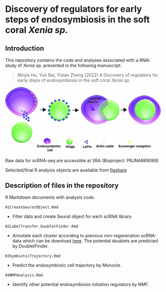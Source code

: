 # Discovery of regulators for early steps of endosymbiosis in the soft coral *Xenia sp.*

## Introduction

This repository contains the code and analyses associated with a RNAi study of *Xenia sp.* presented in the following manuscript:

> Minjie Hu, Yun Bai, Yixian Zheng (2022) # Discovery of regulators for early steps of endosymbiosis in the soft coral *Xenia sp.*


![Figure 1](figures/banner.jpg)


Raw data for scRNA-seq are accessible at SRA (Bioproject: PRJNA869069)

Selected/final R analysis objects are available from [figshare](https://figshare.com/articles/dataset/Processed_R_objects_for_LePin_RNAi_/20481900)

## Description of files in the repository

R Markdown documents with analysis code.

`01CreateSeuratObject.Rmd` 
- Filter data and create Seurat object for each scRNA library

`02LabelTransfer_DoubletFinder.Rmd` 
- Annotate each cluster according to previous non-regeneration scRNA-data which can be download [here](https://cmo.carnegiescience.edu/endosymbiosis/data/non_regeneration_integrated.RDS). The potential doublets are predicted by DoubletFinder.

`03SymbioticTrajectory.Rmd` 
- Predict the endosymbiotic cell trajectory by Monocle. 

`04NMFAnalysis.Rmd` 
- Identify other potential endosymbiosis initiation regulators by NMF.

